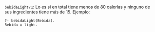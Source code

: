 `bebidaLight/1`: Lo es si en total tiene menos de 80 calorías y ninguno de sus ingredientes tiene más de 15. Ejemplo:

```
?- bebidaLight(Bebida).
Bebida = light.
```